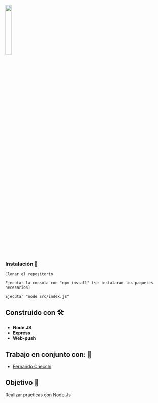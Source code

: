<p align='left'>
    <img src='https://img.icons8.com/color/452/nodejs.png' width="20%" /img>
</p>

### Instalación 🔧
```
Clonar el repositorio
```
```
Ejecutar la consola con "npm install" (se instalaran los paquetes necesarios)
```
```
Ejecutar "node src/index.js"
```
## Construido con 🛠️

* **Node.JS**
* **Express**
* **Web-push**

## Trabajo en conjunto con: 🚀

* [Fernando Checchi](https://github.com/FernandoChecchi)


## Objetivo 📌
Realizar practicas con Node.Js
